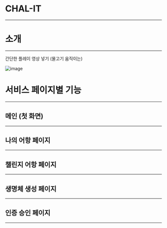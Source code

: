 # CHAL-IT
***

# 소개
<hr/>

간단한 플레이 영상 넣기 (물고기 움직이는)

![image](https://user-images.githubusercontent.com/88331311/146481532-054cafbb-6062-4b3a-93ae-bbf472865f22.png)

# 서비스 페이지별 기능
<hr/>

## 메인  (첫 화면)
<hr/>

## 나의 어항 페이지
<hr/>

## 챌린지 어항 페이지
<hr/>

## 생명체 생성 페이지
<hr/>

## 인증 승인 페이지
<hr/>
